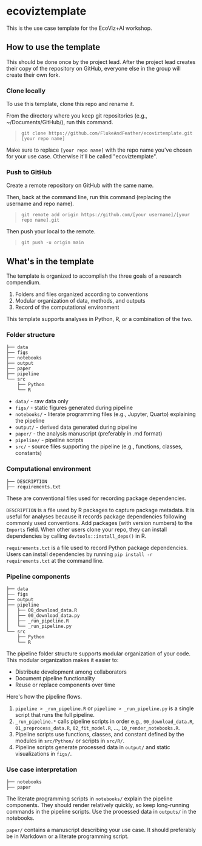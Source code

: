 
# ecoviztemplate

<!-- badges: start -->
<!-- badges: end -->

This is the use case template for the EcoViz+AI workshop.

## How to use the template

This should be done once by the project lead. After the project lead creates their copy of the repository on GitHub, everyone else in the group will create their own fork.

### Clone locally

To use this template, clone this repo and rename it.

From the directory where you keep git repositories (e.g., ~/Documents/GitHub/), run this command.

> `git clone https://github.com/FlukeAndFeather/ecoviztemplate.git [your repo name]` 

Make sure to replace `[your repo name]` with the repo name you've chosen for your use case. Otherwise it'll be called "ecoviztemplate".

### Push to GitHub

Create a remote repository on GitHub with the same name.

Then, back at the command line, run this command (replacing the username and repo name).

> `git remote add origin https://github.com/[your username]/[your repo name].git`

Then push your local to the remote.

> `git push -u origin main`

## What's in the template

The template is organized to accomplish the three goals of a research compendium.

1. Folders and files organized according to conventions
2. Modular organization of data, methods, and outputs
3. Record of the computational environment

This template supports analyses in Python, R, or a combination of the two.

### Folder structure

```
├── data
├── figs
├── notebooks
├── output
├── paper
├── pipeline
└── src
    ├── Python
    └── R
```

* `data/` - raw data only
* `figs/` - static figures generated during pipeline
* `notebooks/` - literate programming files (e.g., Jupyter, Quarto) explaining the pipeline
* `output/` - derived data generated during pipeline
* `paper/` - the analysis manuscript (preferably in .md format)
* `pipeline/` - pipeline scripts
* `src/` - source files supporting the pipeline (e.g., functions, classes, constants)

### Computational environment

```
├── DESCRIPTION
├── requirements.txt
```

These are conventional files used for recording package dependencies. 

`DESCRIPTION` is a file used by R packages to capture package metadata. It is useful for analyses because it records package dependencies following commonly used conventions. Add packages (with version numbers) to the `Imports` field. When other users clone your repo, they can install dependencies by calling `devtools::install_deps()` in R.

`requirements.txt` is a file used to record Python package dependencies. Users can install dependencies by running `pip install -r requirements.txt` at the command line.

### Pipeline components

```
├── data
├── figs
├── output
├── pipeline
│   ├── 00_download_data.R
│   ├── 00_download_data.py
│   ├── _run_pipeline.R
│   └── _run_pipeline.py
└── src
    ├── Python
    └── R
```

The pipeline folder structure supports modular organization of your code. This modular organization makes it easier to:

* Distribute development among collaborators
* Document pipeline functionality
* Reuse or replace components over time

Here's how the pipeline flows.

1. `pipeline > _run_pipeline.R` or `pipeline > _run_pipeline.py` is a single script that runs the full pipeline.
2. `_run_pipeline.*` calls pipeline scripts in order e.g., `00_download_data.R`, `01_preprocess_data.R`, `02_fit_model.R`, ..., `10_render_notebooks.R`.
3. Pipeline scripts use functions, classes, and constant defined by the modules in `src/Python/` or scripts in `src/R/`.
4. Pipeline scripts generate processed data in `output/` and static visualizations in `figs/`.

### Use case interpretation

```
├── notebooks
├── paper
```

The literate programming scripts in `notebooks/` explain the pipeline components. They should render relatively quickly, so keep long-running commands in the pipeline scripts. Use the processed data in `outputs/` in the notebooks.

`paper/` contains a manuscript describing your use case. It should preferably be in Markdown or a literate programming script.
